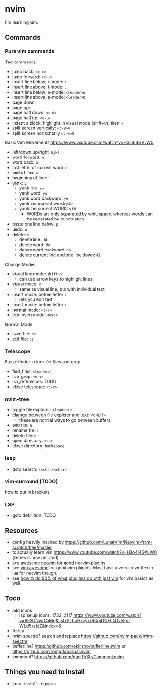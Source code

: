 # nvim
I'm learning vim.

## Commands

### Pure vim commands
Ted commands.
- jump back: `<c-o>`
- jump forward: `<c-i>`
- insert line below; i-mode: `o`
- insert line above; i-mode: `O`
- insert line below; n-mode: `<leader>o`
- insert line above, n-mode: `<leader>O`
- page down: <c-f>
- page up: <c-b>
- page half down: `<c-d>`
- page half up: `<c-u>`
- indent a block: highlight in visual mode (shift+v), then `>`
- split screen vertically: `<c-w>v`
- split screen horizontally `<c-w>S`

Basic Vim Movements https://www.youtube.com/watch?v=H3o4l4GVLW0
- left/down/up/right: `hjkl`
- word forward: `w`
- word back: `b`
- last letter of current word: `e`
- end of line: `$`
- beginning of line: `^`
- yank: `y`
	- yank line: `yy`
	- yank word: `yw`
	- yank word backward: `yb`
    - yank the current word: `yiw`
    - yank the current WORD: `yiW`
        - WORDs are only separated by whitespace, whereas words can be separated by punctuation
- paste one line below: `p`
- undo: `u`
- delete: `d`
	- delete line: `dd`
	- delete word: `dw`
	- delete word backward: `db`
	- delete current line and one line down: `dj`

Change Modes
- visual line mode: `shift-v`
	- can use arrow keys to highlight lines
- visual mode: `v`
	- same as visual line, but with individual text
- insert mode: before letter `i`
	- lets you edit text
- insert mode: before letter `a`
- normal mode: `<c-c>`
- exit insert mode: `<esc>`

Normal Mode
- save file: `:w`
- exit file: `:q`

### Telescope
Fuzzy finder to look for files and grep.
- find_files: `<leader>f`
- live_grep:  `<c-t>`
- lsp_references: TODO
- close telescope: `<c-c>`

### nvim-tree
- toggle file explorer: `<leader>e`
- change between file explorer and text: `<c-h/l>`
	- these are normal ways to go between buffers
- add file: `a`
- rename file: `r`
- delete file: `d`
- open directory: `<cr>`
- close directory: `backspace`

### leap
- goto search: `s<char><char>`

### vim-surround (TODO)
how to put in brackets.

### LSP
- goto definition: TODO



## Resources
- config heavily inspired by https://github.com/LunarVim/Neovim-from-scratch/tree/master
- to actually learn vim https://www.youtube.com/watch?v=H3o4l4GVLW0 (series is now unlisted)
- see [awesome neovim](https://github.com/rockerBOO/awesome-neovim) for good neovim plugins
- see [vim awesome](https://vimawesome.com/) for good vim plugins. Most have a version written in lua for neovim though.
- see  [how to do 90% of what plugihns do with just vim](https://www.youtube.com/watch?v=XA2WjJbmmoM) for vim basics as well

## Todo
- add icons
  - lsp setup icons: 1732, 2117 https://www.youtube.com/watch?v=6F3ONwrCxMg&list=PLhoH5vyxr6Qq41NFL4GvhFp-WLd5xzIzZ&index=8
- fix lsp
- nvim spectre? search and replace https://github.com/nvim-pack/nvim-spectre
- bufferline? https://github.com/akinsho/bufferline.nvim or https://github.com/romgrk/barbar.nvim
- comment? https://github.com/numToStr/Comment.nvim

## Things you need to install
- `brew install ripgrep`



